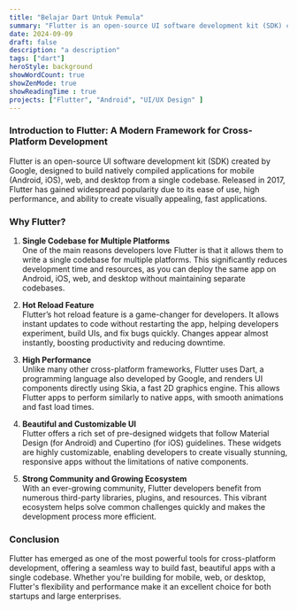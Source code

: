 ```yaml
---
title: "Belajar Dart Untuk Pemula"
summary: "Flutter is an open-source UI software development kit (SDK) created by Google, designed to build natively compiled applications for mobile (Android, iOS), web, and desktop from a single codebase."
date: 2024-09-09
draft: false
description: "a description"
tags: ["dart"]
heroStyle: background
showWordCount: true
showZenMode: true
showReadingTime : true
projects: ["Flutter", "Android", "UI/UX Design" ]
---
```


### **Introduction to Flutter: A Modern Framework for Cross-Platform Development**

Flutter is an open-source UI software development kit (SDK) created by Google, designed to build natively compiled applications for mobile (Android, iOS), web, and desktop from a single codebase. Released in 2017, Flutter has gained widespread popularity due to its ease of use, high performance, and ability to create visually appealing, fast applications.

### **Why Flutter?**

1. **Single Codebase for Multiple Platforms**  
   One of the main reasons developers love Flutter is that it allows them to write a single codebase for multiple platforms. This significantly reduces development time and resources, as you can deploy the same app on Android, iOS, web, and desktop without maintaining separate codebases.

2. **Hot Reload Feature**  
   Flutter’s hot reload feature is a game-changer for developers. It allows instant updates to code without restarting the app, helping developers experiment, build UIs, and fix bugs quickly. Changes appear almost instantly, boosting productivity and reducing downtime.

3. **High Performance**  
   Unlike many other cross-platform frameworks, Flutter uses Dart, a programming language also developed by Google, and renders UI components directly using Skia, a fast 2D graphics engine. This allows Flutter apps to perform similarly to native apps, with smooth animations and fast load times.

4. **Beautiful and Customizable UI**  
   Flutter offers a rich set of pre-designed widgets that follow Material Design (for Android) and Cupertino (for iOS) guidelines. These widgets are highly customizable, enabling developers to create visually stunning, responsive apps without the limitations of native components.

5. **Strong Community and Growing Ecosystem**  
   With an ever-growing community, Flutter developers benefit from numerous third-party libraries, plugins, and resources. This vibrant ecosystem helps solve common challenges quickly and makes the development process more efficient.

### **Conclusion**

Flutter has emerged as one of the most powerful tools for cross-platform development, offering a seamless way to build fast, beautiful apps with a single codebase. Whether you're building for mobile, web, or desktop, Flutter's flexibility and performance make it an excellent choice for both startups and large enterprises.

